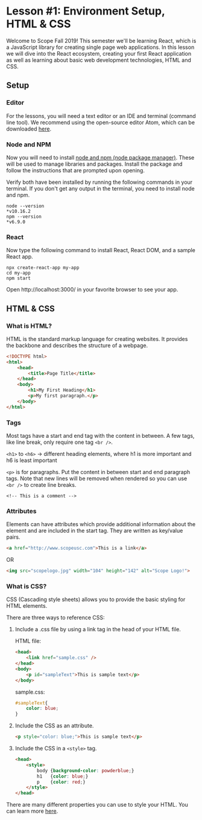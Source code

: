 # Lesson #1: Environment Setup, HTML & CSS
Welcome to Scope Fall 2019! This semester we'll be learning React, which is a JavaScript library for creating single page web applications. In this lesson we will dive into the React ecosystem, creating your first React application as well as learning about basic web development technologies, HTML and CSS.

## Setup

### Editor
For the lessons, you will need a text editor or an IDE and terminal (command line tool). We recommend using the open-source editor Atom, which can be downloaded [here](https://atom.io/).

### Node and NPM
Now you will need to install [node and npm (node package manager)](https://nodejs.org/en/). These will be used to manage libraries and packages. Install the package and follow the instructions that are prompted upon opening.

Verify both have been installed by running the following commands in your terminal.  If you don't get any output in the terminal, you need to install node and npm.

```
node --version
*v10.16.2
npm --version
*v6.9.0
```

### React
Now type the following command to install React, React DOM, and a sample React app.

```
npx create-react-app my-app
cd my-app
npm start
```

Open http://localhost:3000/ in your favorite browser to see your app.

## HTML & CSS

### What is HTML?
HTML is the standard markup language for creating websites. It provides the backbone and describes the structure of a webpage.

```html
<!DOCTYPE html>
<html>
	<head>
		<title>Page Title</title>
	</head>
	<body>
		<h1>My First Heading</h1>
		<p>My first paragraph.</p>
	</body>
</html>
```

### Tags
Most tags have a start and end tag with the content in between. A few tags, like line break,  only require one tag ``<br />``.

``<h1>`` to ``<h6>`` -> different heading elements, where h1 is more important and h6 is least important

``<p>`` is for paragraphs. Put the content in between start and end paragraph tags. Note that new lines will be removed when rendered so you can use ``<br />`` to create line breaks.

``<!-- This is a comment -->``

### Attributes
Elements can have attributes which provide additional information about the element and are included in the start tag. They are written as key/value pairs.

```html
<a href="http://www.scopeusc.com">This is a link</a>
```

 OR
 
 ```html
 <img src="scopelogo.jpg" width="104" height="142" alt="Scope Logo!"> 
 ```
 
### What is CSS?
CSS (Cascading style sheets) allows you to provide the basic styling for HTML elements.


There are three ways to reference CSS:

1. Include a .css file by using a link tag in the head of your HTML file. <br/>
	
	
	HTML file:	
		
	```html
	<head>
		<link href="sample.css" />
	</head>
	<body>
		<p id="sampleText">This is sample text</p>
	</body>
	```
	
	sample.css:
	
	```css
	#sampleText{
		color: blue;
	}
	```


2. Include the CSS as an attribute.

	```html
	<p style="color: blue;">This is sample text</p>
	```
3. Include the CSS in a ``<style>`` tag.

	```html
	<head>
		<style>
			body {background-color: powderblue;}
			h1   {color: blue;}
			p    {color: red;}
		</style>
	</head>
	```

There are many different properties you can use to style your HTML. You can learn more [here](https://www.w3schools.com/cssref/).

